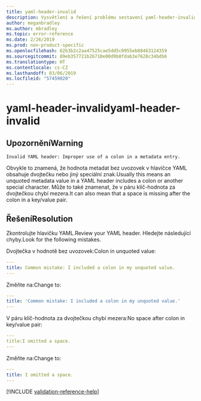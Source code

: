 ```yaml
---
title: yaml-header-invalid
description: Vysvětlení a řešení problému sestavení yaml-header-invalid na webu Docs
author: meganbradley
ms.author: mbradley
ms.topic: error-reference
ms.date: 2/26/2019
ms.prod: non-product-specific
ms.openlocfilehash: 62b3b2c2aa47525cae5dd5c0955eb88463124359
ms.sourcegitcommit: 89eb357721b26710e00d9b8fdab3e7628c34bdb6
ms.translationtype: HT
ms.contentlocale: cs-CZ
ms.lasthandoff: 03/06/2019
ms.locfileid: "57459020"
---
```

# <a name="yaml-header-invalid"></a><span data-ttu-id="76dca-103">yaml-header-invalid</span><span class="sxs-lookup"><span data-stu-id="76dca-103">yaml-header-invalid</span></span>

## <a name="warning"></a><span data-ttu-id="76dca-104">Upozornění</span><span class="sxs-lookup"><span data-stu-id="76dca-104">Warning</span></span>

`Invalid YAML header: Improper use of a colon in a metadata entry.`

<span data-ttu-id="76dca-105">Obvykle to znamená, že hodnota metadat bez uvozovek v hlavičce YAML obsahuje dvojtečku nebo jiný speciální znak.</span><span class="sxs-lookup"><span data-stu-id="76dca-105">Usually this means an unquoted metadata value in a YAML header includes a colon or another special character.</span></span> <span data-ttu-id="76dca-106">Může to také znamenat, že v páru klíč-hodnota za dvojtečkou chybí mezera.</span><span class="sxs-lookup"><span data-stu-id="76dca-106">It can also mean that a space is missing after the colon in a key/value pair.</span></span>

## <a name="resolution"></a><span data-ttu-id="76dca-107">Řešení</span><span class="sxs-lookup"><span data-stu-id="76dca-107">Resolution</span></span>

<span data-ttu-id="76dca-108">Zkontrolujte hlavičku YAML.</span><span class="sxs-lookup"><span data-stu-id="76dca-108">Review your YAML header.</span></span> <span data-ttu-id="76dca-109">Hledejte následující chyby.</span><span class="sxs-lookup"><span data-stu-id="76dca-109">Look for the following mistakes.</span></span>

<span data-ttu-id="76dca-110">Dvojtečka v hodnotě bez uvozovek:</span><span class="sxs-lookup"><span data-stu-id="76dca-110">Colon in unquoted value:</span></span>

```yml
---
title: Common mistake: I included a colon in my unquoted value.
---
```

<span data-ttu-id="76dca-111">Změňte na:</span><span class="sxs-lookup"><span data-stu-id="76dca-111">Change to:</span></span>

```yml
---
title: 'Common mistake: I included a colon in my unquoted value.'
---
```

<span data-ttu-id="76dca-112">V páru klíč-hodnota za dvojtečkou chybí mezera:</span><span class="sxs-lookup"><span data-stu-id="76dca-112">No space after colon in key/value pair:</span></span>

```yml
---
title:I omitted a space.
---
```

<span data-ttu-id="76dca-113">Změňte na:</span><span class="sxs-lookup"><span data-stu-id="76dca-113">Change to:</span></span>

```yml
---
title: I omitted a space.
---
```

<!--make sure to add this file to your includes folder and verify the path-->
[!INCLUDE [validation-reference-help](includes/validation-reference-help.md)]
